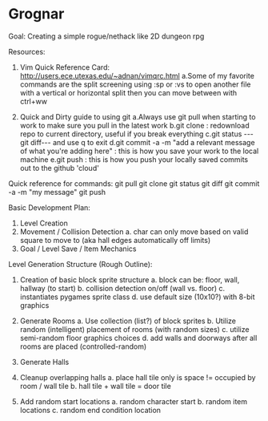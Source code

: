 # Grognar

Goal: Creating a simple rogue/nethack like 2D dungeon rpg

Resources:
1. Vim Quick Reference Card: http://users.ece.utexas.edu/~adnan/vimqrc.html
    a.Some of my favorite commands are the split screening using :sp or :vs to open another file with a vertical or horizontal split then you can move between with ctrl+ww
    
2. Quick and Dirty guide to using git
    a.Always use git pull when starting to work to make sure you pull in the latest work
    b.git clone <link to repo> : redownload repo to current directory, useful if you break everything
    c.git status 
        ---git diff--- and use q to exit
    d.git commit -a -m "add a relevant message of what you're adding here" : this is how you save your work to the local machine
    e.git push : this is how you push your locally saved commits out to the github 'cloud'

Quick reference for commands:
git pull
git clone <http link>
git status
git diff
git commit -a -m "my message"
git push

Basic Development Plan:
1. Level Creation
2. Movement / Collision Detection
    a. char can only move based on valid square to move to (aka hall edges automatically off limits)
3. Goal / Level Save / Item Mechanics

Level Generation Structure (Rough Outline):
1. Creation of basic block sprite structure
    a. block can be: floor, wall, hallway (to start)
    b. collision detection on/off (wall vs. floor)
    c. instantiates pygames sprite class
    d. use default size (10x10?) with 8-bit graphics

2. Generate Rooms 
    a. Use collection (list?) of block sprites
    b. Utilize random (intelligent) placement of rooms (with random sizes)
    c. utilize semi-random floor graphics choices
    d. add walls and doorways after all rooms are placed (controlled-random)

3. Generate Halls

4. Cleanup overlapping halls
    a. place hall tile only is space != occupied by room / wall tile
    b. hall tile + wall tile = door tile
    
5. Add random start locations
    a. random character start
    b. random item locations
    c. random end condition location



